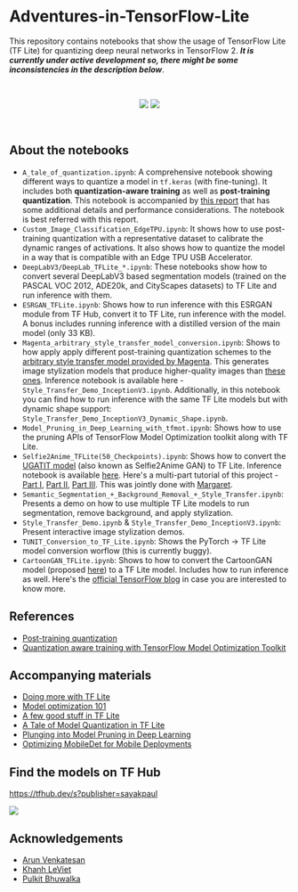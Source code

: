 # Adventures-in-TensorFlow-Lite
This repository contains notebooks that show the usage of TensorFlow Lite (TF Lite) for quantizing deep neural networks in TensorFlow 2. ***It is currently under active development so, there might be some inconsistencies in the description below***. 

<br><div align="center">
  <img src="https://i.ibb.co/mbT8CZX/tensorflow-lite-logo-social-1.png"></img> <img src="https://i.ibb.co/ZXtwJjV/Webp-net-resizeimage.png"></img>
</div><br>

## About the notebooks
- `A_tale_of_quantization.ipynb`: A comprehensive notebook showing different ways to quantize a model in `tf.keras` (with fine-tuning). It includes both **quantization-aware training** as well as **post-training quantization**. This notebook is accompanied by [this report](https://bit.ly/3dlCRSI) that has some additional details and performance considerations. The notebook is best referred with this report. 
- `Custom_Image_Classification_EdgeTPU.ipynb`: It shows how to use post-training quantization with a representative dataset to calibrate the dynamic ranges of activations. It also shows how to quantize the model in a way that is compatible with an Edge TPU USB Accelerator. 
- `DeepLabV3/DeepLab_TFLite_*.ipynb`: These notebooks show how to convert several DeepLabV3 based segmentation models (trained on the PASCAL VOC 2012, ADE20k, and CityScapes datasets) to TF Lite and run inference with them.
- `ESRGAN_TFLite.ipynb`: Shows how to run inference with this ESRGAN module from TF Hub, convert it to TF Lite, run inference with the model. A bonus includes running inference with a distilled version of the main model (only 33 KB).
- `Magenta_arbitrary_style_transfer_model_conversion.ipynb`: Shows to how apply apply different post-training quantization schemes to the [arbitrary style transfer model provided by Magenta](https://github.com/magenta/magenta/tree/f3b66aa1354cd933f0e9757a567cc9a3d2d03297/magenta/models/arbitrary_image_stylization). This generates image stylization models that produce higher-quality images than [these ones](https://tfhub.dev/google/magenta/arbitrary-image-stylization-v1-256/2). Inference notebook is available here - `Style_Transfer_Demo_InceptionV3.ipynb`. Additionally, in this notebook you can find how to run inference with the same TF Lite models but with dynamic shape support: `Style_Transfer_Demo_InceptionV3_Dynamic_Shape.ipynb`. 
- `Model_Pruning_in_Deep_Learning_with_tfmot.ipynb`: Shows how to use the pruning APIs of TensorFlow Model Optimization toolkit along with TF Lite.
- `Selfie2Anime_TFLite(50_Checkpoints).ipynb`: Shows how to convert the [UGATIT model](https://github.com/taki0112/UGATIT) (also known as Selfie2Anime GAN) to TF Lite. Inference notebook is available [here](https://github.com/margaretmz/selfie2anime-e2e-tutorial/blob/master/ml/Selfie2Anime_Model_Conversion_50_Epochs.ipynb). Here's a multi-part tutorial of this project - [Part I](https://bit.ly/selfie2anime-1), [Part II](https://bit.ly/selfie2anime-2), [Part III](https://bit.ly/selfie2anime-3). This was jointly done with [Margaret](https://twitter.com/margaretmz). 
- `Semantic_Segmentation_+_Background_Removal_+_Style_Transfer.ipynb`: Presents a demo on how to use multiple TF Lite models to run segmentation, remove background, and apply stylization. 
- `Style_Transfer_Demo.ipynb` & `Style_Transfer_Demo_InceptionV3.ipynb`: Present interactive image stylization demos. 
- `TUNIT_Conversion_to_TF_Lite.ipynb`: Shows the PyTorch -> TF Lite model conversion worflow (this is currently buggy).
- `CartoonGAN_TFLite.ipynb`: Shows to how to convert the CartoonGAN model (proposed [here](https://bit.ly/cartoon-gan)) to a TF Lite model. Includes how to run inference as well. Here's the [official TensorFlow blog](https://github.com/SystemErrorWang/White-box-Cartoonization) in case you are interested to know more. 

## References
- [Post-training quantization](https://www.tensorflow.org/lite/performance/post_training_quantization)
- [Quantization aware training with TensorFlow Model Optimization Toolkit](https://blog.tensorflow.org/2020/04/quantization-aware-training-with-tensorflow-model-optimization-toolkit.html)

## Accompanying materials
- [Doing more with TF Lite](http://bit.ly/tfl-pune)
- [Model optimization 101](http://bit.ly/mo-101)
- [A few good stuff in TF Lite](http://bit.ly/stuff-tflite)
- [A Tale of Model Quantization in TF Lite](https://bit.ly/3dlCRSI)
- [Plunging into Model Pruning in Deep Learning](https://bit.ly/2AJ67W4)
- [Optimizing MobileDet for Mobile Deployments](https://sayak.dev/mobiledet-optimization/)

## Find the models on TF Hub

https://tfhub.dev/s?publisher=sayakpaul

![](https://i.ibb.co/zJSFjPs/Screen-Shot-2020-07-11-at-3-14-52-PM.png)


## Acknowledgements
- [Arun Venkatesan](https://www.linkedin.com/in/arun-venkatesan-9317796/)
- [Khanh LeViet](https://www.linkedin.com/in/lvgk/)
- [Pulkit Bhuwalka](https://www.linkedin.com/in/pulkitbhuwalka/)
